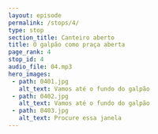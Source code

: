 ```yaml
---
layout: episode
permalink: /stops/4/
type: stop
section_title: Canteiro aberto
title: O galpão como praça aberta
page_rank: 4
stop_id: 4
audio_file: 04.mp3
hero_images:
 - path: 0401.jpg
   alt_text: Vamos até o fundo do galpão
 - path: 0402.jpg
   alt_text: Vamos até o fundo do galpão
 - path: 0403.jpg
   alt_text: Procure essa janela
---
```

